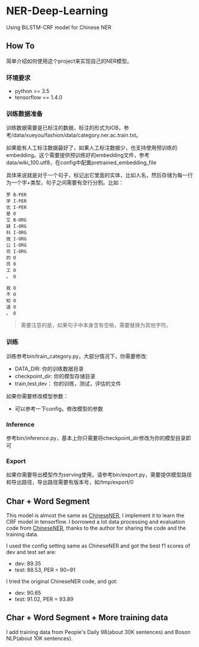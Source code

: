 # NER-Deep-Learning
Using BiLSTM-CRF model for Chinese NER

## How To
简单介绍如何使用这个project来实现自己的NER模型。

### 环境要求
- python >= 3.5
- tensorflow == 1.4.0

### 训练数据准备
训练数据需要是已标注的数据，标注的形式为IOB，参考/data/xueyou/fashion/data/category.ner.ac.train.txt。

如果能有人工标注数据最好了，如果人工标注数据少，也支持使用预训练的embedding。这个需要提供预训练好的embedding文件，参考data/wiki_100.utf8，在config中配置pretrained_embedding_file

具体来说就是对于一个句子，标记出它里面的实体，比如人名，然后存储为每一行为一个字+类型，句子之间需要有空行分割。比如：

```
罗 B-PER
学 I-PER
优 I-PER
是 O
艾 B-ORG
耕 I-ORG
科 I-ORG
技 I-ORG
公 I-ORG
司 I-ORG
的 O
员 O
工 O
。 O

我 O
不 O
知 O
道 O
。 O
```

> 需要注意的是，如果句子中本身含有空格，需要替换为其他字符。

### 训练
训练参考bin/train_category.py，大部分情况下，你需要修改:
- DATA_DIR: 你的训练数据目录
- checkpoint_dir: 你的模型存储目录
- train,test,dev： 你的训练，测试，评估的文件

如果你需要修改模型参数：
- 可以参考一下config，修改模型的参数

### Inference
参考bin/inference.py，基本上你只需要将checkpoint_dir修改为你的模型目录即可

### Export
如果你需要导出模型作为serving使用，请参考bin/export.py，需要提供模型路径和导出路径，导出路径需要有版本号，如/tmp/export/0

## Char + Word Segment
This model is almost the same as [ChineseNER](https://github.com/zjy-ucas/ChineseNER), I implement it to learn the CRF model in tensorflow. I borrowed a lot data processing and evaluation code from [ChineseNER](https://github.com/zjy-ucas/ChineseNER), thanks to the author for sharing the code and the training data.

I used the config setting same as ChineseNER and got the best f1 scores of dev and test set are:
- dev: 89.35
- test: 88.53, PER = 90~91

I tried the original ChineseNER code, and got:
- dev: 90.65
- test: 91.02, PER = 93.89

## Char + Word Segment + More training data
I add training data from People's Daily 98(about 30K sentences) and Boson NLP(about 10K sentences). 


